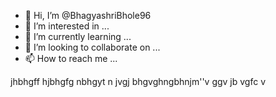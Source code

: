 - 👋 Hi, I’m @BhagyashriBhole96
- 👀 I’m interested in ...
- 🌱 I’m currently learning ...
- 💞️ I’m looking to collaborate on ...
- 📫 How to reach me ...

<!---
BhagyashriBhole96/BhagyashriBhole96 is a ✨ special ✨ repository because its `README.md` (this file) appears on your GitHub profile.
You can click the Preview link to take a look at your changes.
--->
jhbhgff
hjbhgfg
nbhgyt
n jvgj
 bhgvghngbhnjm''v ggv
 jb vgfc v
